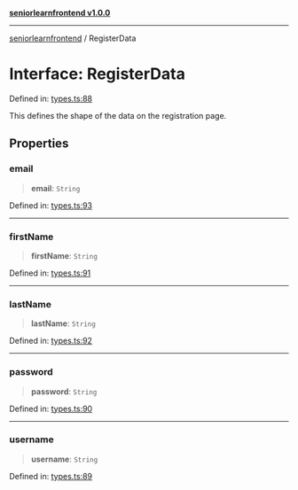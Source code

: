 [**seniorlearnfrontend v1.0.0**](../README.md)

***

[seniorlearnfrontend](../README.md) / RegisterData

# Interface: RegisterData

Defined in: [types.ts:88](https://github.com/SeniorLearnSSJ/SLearnMobAppsFrontend/blob/e7fab732a0ff1bf0dfc0d090a0055a951040816f/types.ts#L88)

This defines the shape of the data on the registration page.

## Properties

### email

> **email**: `String`

Defined in: [types.ts:93](https://github.com/SeniorLearnSSJ/SLearnMobAppsFrontend/blob/e7fab732a0ff1bf0dfc0d090a0055a951040816f/types.ts#L93)

***

### firstName

> **firstName**: `String`

Defined in: [types.ts:91](https://github.com/SeniorLearnSSJ/SLearnMobAppsFrontend/blob/e7fab732a0ff1bf0dfc0d090a0055a951040816f/types.ts#L91)

***

### lastName

> **lastName**: `String`

Defined in: [types.ts:92](https://github.com/SeniorLearnSSJ/SLearnMobAppsFrontend/blob/e7fab732a0ff1bf0dfc0d090a0055a951040816f/types.ts#L92)

***

### password

> **password**: `String`

Defined in: [types.ts:90](https://github.com/SeniorLearnSSJ/SLearnMobAppsFrontend/blob/e7fab732a0ff1bf0dfc0d090a0055a951040816f/types.ts#L90)

***

### username

> **username**: `String`

Defined in: [types.ts:89](https://github.com/SeniorLearnSSJ/SLearnMobAppsFrontend/blob/e7fab732a0ff1bf0dfc0d090a0055a951040816f/types.ts#L89)
